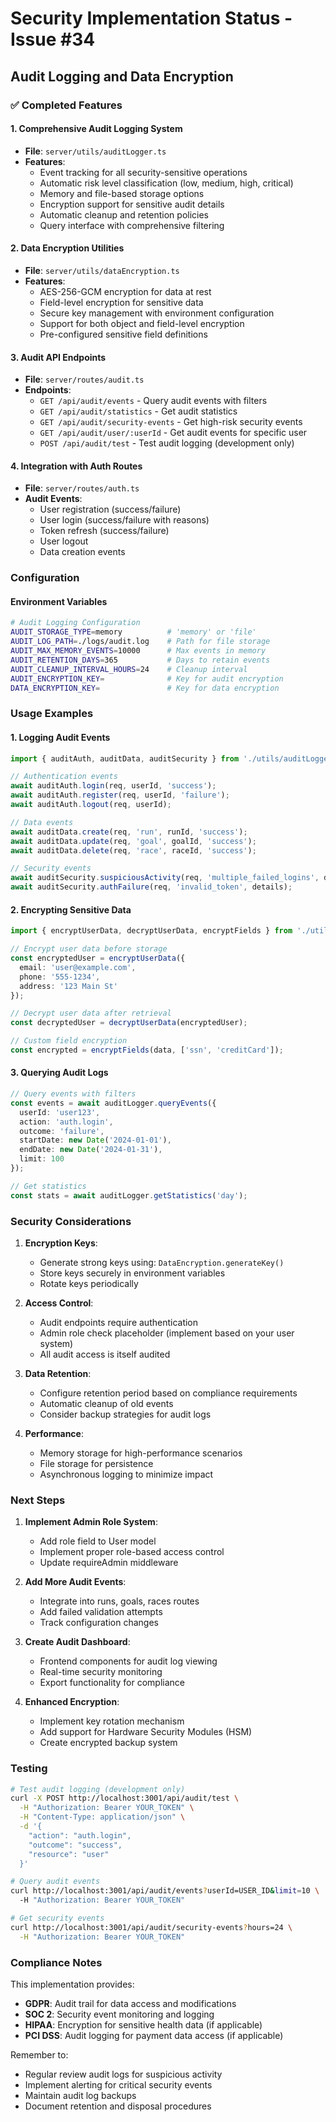 # Security Implementation Status - Issue #34

## Audit Logging and Data Encryption

### ✅ Completed Features

#### 1. Comprehensive Audit Logging System
- **File**: `server/utils/auditLogger.ts`
- **Features**:
  - Event tracking for all security-sensitive operations
  - Automatic risk level classification (low, medium, high, critical)
  - Memory and file-based storage options
  - Encryption support for sensitive audit details
  - Automatic cleanup and retention policies
  - Query interface with comprehensive filtering

#### 2. Data Encryption Utilities
- **File**: `server/utils/dataEncryption.ts`
- **Features**:
  - AES-256-GCM encryption for data at rest
  - Field-level encryption for sensitive data
  - Secure key management with environment configuration
  - Support for both object and field-level encryption
  - Pre-configured sensitive field definitions

#### 3. Audit API Endpoints
- **File**: `server/routes/audit.ts`
- **Endpoints**:
  - `GET /api/audit/events` - Query audit events with filters
  - `GET /api/audit/statistics` - Get audit statistics
  - `GET /api/audit/security-events` - Get high-risk security events
  - `GET /api/audit/user/:userId` - Get audit events for specific user
  - `POST /api/audit/test` - Test audit logging (development only)

#### 4. Integration with Auth Routes
- **File**: `server/routes/auth.ts`
- **Audit Events**:
  - User registration (success/failure)
  - User login (success/failure with reasons)
  - Token refresh (success/failure)
  - User logout
  - Data creation events

### Configuration

#### Environment Variables
```bash
# Audit Logging Configuration
AUDIT_STORAGE_TYPE=memory          # 'memory' or 'file'
AUDIT_LOG_PATH=./logs/audit.log    # Path for file storage
AUDIT_MAX_MEMORY_EVENTS=10000      # Max events in memory
AUDIT_RETENTION_DAYS=365           # Days to retain events
AUDIT_CLEANUP_INTERVAL_HOURS=24    # Cleanup interval
AUDIT_ENCRYPTION_KEY=              # Key for audit encryption
DATA_ENCRYPTION_KEY=               # Key for data encryption
```

### Usage Examples

#### 1. Logging Audit Events
```typescript
import { auditAuth, auditData, auditSecurity } from './utils/auditLogger.js';

// Authentication events
await auditAuth.login(req, userId, 'success');
await auditAuth.register(req, userId, 'failure');
await auditAuth.logout(req, userId);

// Data events
await auditData.create(req, 'run', runId, 'success');
await auditData.update(req, 'goal', goalId, 'success');
await auditData.delete(req, 'race', raceId, 'success');

// Security events
await auditSecurity.suspiciousActivity(req, 'multiple_failed_logins', details);
await auditSecurity.authFailure(req, 'invalid_token', details);
```

#### 2. Encrypting Sensitive Data
```typescript
import { encryptUserData, decryptUserData, encryptFields } from './utils/dataEncryption.js';

// Encrypt user data before storage
const encryptedUser = encryptUserData({
  email: 'user@example.com',
  phone: '555-1234',
  address: '123 Main St'
});

// Decrypt user data after retrieval
const decryptedUser = decryptUserData(encryptedUser);

// Custom field encryption
const encrypted = encryptFields(data, ['ssn', 'creditCard']);
```

#### 3. Querying Audit Logs
```typescript
// Query events with filters
const events = await auditLogger.queryEvents({
  userId: 'user123',
  action: 'auth.login',
  outcome: 'failure',
  startDate: new Date('2024-01-01'),
  endDate: new Date('2024-01-31'),
  limit: 100
});

// Get statistics
const stats = await auditLogger.getStatistics('day');
```

### Security Considerations

1. **Encryption Keys**:
   - Generate strong keys using: `DataEncryption.generateKey()`
   - Store keys securely in environment variables
   - Rotate keys periodically

2. **Access Control**:
   - Audit endpoints require authentication
   - Admin role check placeholder (implement based on your user system)
   - All audit access is itself audited

3. **Data Retention**:
   - Configure retention period based on compliance requirements
   - Automatic cleanup of old events
   - Consider backup strategies for audit logs

4. **Performance**:
   - Memory storage for high-performance scenarios
   - File storage for persistence
   - Asynchronous logging to minimize impact

### Next Steps

1. **Implement Admin Role System**:
   - Add role field to User model
   - Implement proper role-based access control
   - Update requireAdmin middleware

2. **Add More Audit Events**:
   - Integrate into runs, goals, races routes
   - Add failed validation attempts
   - Track configuration changes

3. **Create Audit Dashboard**:
   - Frontend components for audit log viewing
   - Real-time security monitoring
   - Export functionality for compliance

4. **Enhanced Encryption**:
   - Implement key rotation mechanism
   - Add support for Hardware Security Modules (HSM)
   - Create encrypted backup system

### Testing

```bash
# Test audit logging (development only)
curl -X POST http://localhost:3001/api/audit/test \
  -H "Authorization: Bearer YOUR_TOKEN" \
  -H "Content-Type: application/json" \
  -d '{
    "action": "auth.login",
    "outcome": "success",
    "resource": "user"
  }'

# Query audit events
curl http://localhost:3001/api/audit/events?userId=USER_ID&limit=10 \
  -H "Authorization: Bearer YOUR_TOKEN"

# Get security events
curl http://localhost:3001/api/audit/security-events?hours=24 \
  -H "Authorization: Bearer YOUR_TOKEN"
```

### Compliance Notes

This implementation provides:
- **GDPR**: Audit trail for data access and modifications
- **SOC 2**: Security event monitoring and logging
- **HIPAA**: Encryption for sensitive health data (if applicable)
- **PCI DSS**: Audit logging for payment data access (if applicable)

Remember to:
- Regular review audit logs for suspicious activity
- Implement alerting for critical security events
- Maintain audit log backups
- Document retention and disposal procedures